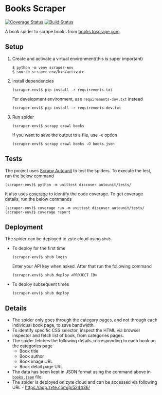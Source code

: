 # Books Scraper

[![Coverage Status](https://coveralls.io/repos/github/gutsytechster/books-scraper/badge.svg?branch=main)](https://coveralls.io/github/gutsytechster/books-scraper?branch=main) [![Build Status](https://travis-ci.org/gutsytechster/books-scraper.svg?branch=main)](https://travis-ci.org/gutsytechster/books-scraper)

A book spider to scrape books from [books.toscrape.com](https://books.toscrape.com)

## Setup
1. Create and activate a virtual environment(this is super important)
    ```
    $ python -m venv scraper-env
    $ source scraper-env/bin/activate
    ```
2. Install dependencies
    ```
    (scraper-env)$ pip install -r requirements.txt
    ```
    For development environment, use `requirements-dev.txt` instead
    ```
    (scraper-env)$ pip install -r requirements-dev.txt
    ```
3. Run spider
    ```
    (scraper-env)$ scrapy crawl books
    ```
    If you want to save the output to a file, use `-O` option
    ```
    (scraper-env)$ scrapy crawl books -O books.json
    ```

## Tests

The project uses [Scrapy Autounit](https://github.com/scrapinghub/scrapy-autounit/) to test the spiders. To execute the test, run the below command
```
(scraper-env)$ python -m unittest discover autounit/tests/
```
It also uses [coverage](https://github.com/nedbat/coveragepy) to identify the code coverage. To get coverage details, run the below commands
```
(scraper-env)$ coverage run -m unittest discover autounit/tests/
(scraper-env)$ coverage report
```

## Deployment

The spider can be deployed to zyte cloud using `shub`.

- To deploy for the first time
    ```
    (scraper-env)$ shub login
    ```
    Enter your API key when asked. After that run the following command
    ```
    (scraper-env)$ shub deploy <PROJECT ID>
    ```
- To deploy subsequent times
    ```
    (scraper-env)$ shub deploy
    ```

## Details

- The spider only goes through the category pages, and not through each individual book page, to save bandwidth.
- To identify specific CSS selector, inspect the HTML via browser inspector and fetch list of book, from categories pages.
- The spider fetches the following details corresponding to each book on the categories page
    - Book title
    - Book author
    - Book image URL
    - Book detail page URL
- The data has been kept in JSON format using the command above in [`books.json`](https://github.com/gutsytechster/books-scraper/blob/main/books.json) file.
- The spider is deployed on zyte cloud and can be accessed via following URL - https://app.zyte.com/p/524436/
